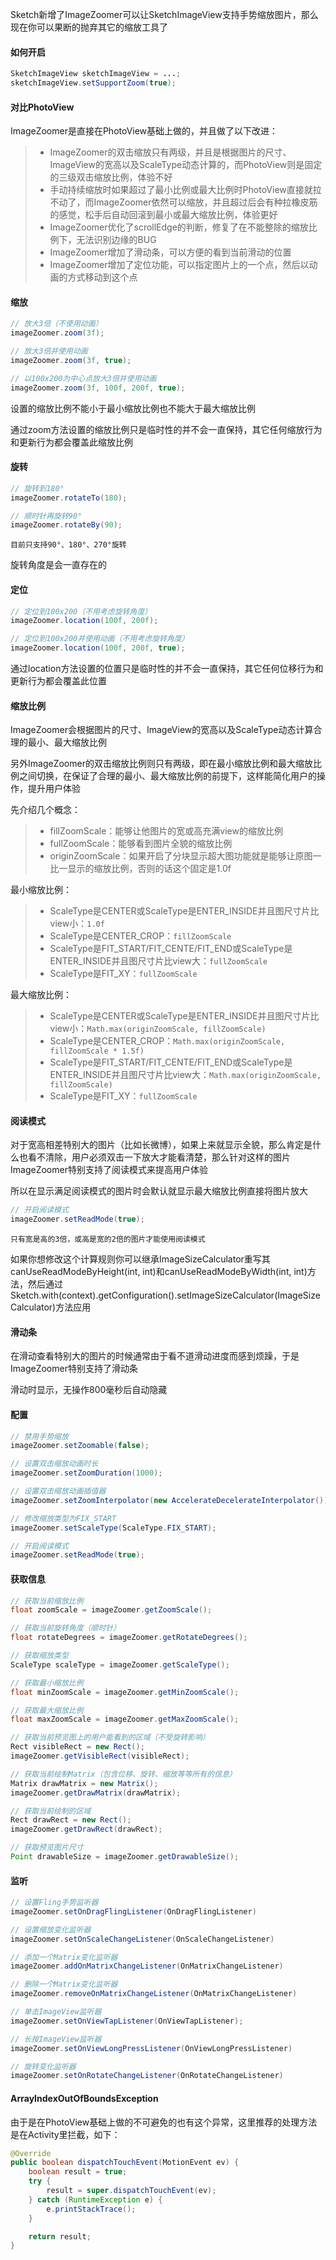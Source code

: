 Sketch新增了ImageZoomer可以让SketchImageView支持手势缩放图片，那么现在你可以果断的抛弃其它的缩放工具了

#### 如何开启

```java
SketchImageView sketchImageView = ...;
sketchImageView.setSupportZoom(true);
```

#### 对比PhotoView

ImageZoomer是直接在PhotoView基础上做的，并且做了以下改进：
>* ImageZoomer的双击缩放只有两级，并且是根据图片的尺寸、ImageView的宽高以及ScaleType动态计算的，而PhotoView则是固定的三级双击缩放比例，体验不好
>* 手动持续缩放时如果超过了最小比例或最大比例时PhotoView直接就拉不动了，而ImageZoomer依然可以缩放，并且超过后会有种拉橡皮筋的感觉，松手后自动回滚到最小或最大缩放比例，体验更好
>* ImageZoomer优化了scrollEdge的判断，修复了在不能整除的缩放比例下，无法识别边缘的BUG
>* ImageZoomer增加了滑动条，可以方便的看到当前滑动的位置
>* ImageZoomer增加了定位功能，可以指定图片上的一个点，然后以动画的方式移动到这个点

#### 缩放

```java
// 放大3倍（不使用动画）
imageZoomer.zoom(3f);

// 放大3倍并使用动画
imageZoomer.zoom(3f, true);

// 以100x200为中心点放大3倍并使用动画
imageZoomer.zoom(3f, 100f, 200f, true);
```

设置的缩放比例不能小于最小缩放比例也不能大于最大缩放比例

通过zoom方法设置的缩放比例只是临时性的并不会一直保持，其它任何缩放行为和更新行为都会覆盖此缩放比例

#### 旋转

```java
// 旋转到180°
imageZoomer.rotateTo(180);

// 顺时针再旋转90°
imageZoomer.rotateBy(90);
```

`目前只支持90°、180°、270°旋转`

旋转角度是会一直存在的

#### 定位

```java
// 定位到100x200（不用考虑旋转角度）
imageZoomer.location(100f, 200f);

// 定位到100x200并使用动画（不用考虑旋转角度）
imageZoomer.location(100f, 200f, true);
```

通过location方法设置的位置只是临时性的并不会一直保持，其它任何位移行为和更新行为都会覆盖此位置

#### 缩放比例

ImageZoomer会根据图片的尺寸、ImageView的宽高以及ScaleType动态计算合理的最小、最大缩放比例

另外ImageZoomer的双击缩放比例则只有两级，即在最小缩放比例和最大缩放比例之间切换，在保证了合理的最小、最大缩放比例的前提下，这样能简化用户的操作，提升用户体验

先介绍几个概念：
>* fillZoomScale：能够让他图片的宽或高充满view的缩放比例
>* fullZoomScale：能够看到图片全貌的缩放比例
>* originZoomScale：如果开启了分块显示超大图功能就是能够让原图一比一显示的缩放比例，否则的话这个固定是1.0f

最小缩放比例：
>* ScaleType是CENTER或ScaleType是ENTER_INSIDE并且图尺寸片比view小：`1.0f`
>* ScaleType是CENTER_CROP：`fillZoomScale`
>* ScaleType是FIT_START/FIT_CENTE/FIT_END或ScaleType是ENTER_INSIDE并且图尺寸片比view大：`fullZoomScale`
>* ScaleType是FIT_XY：`fullZoomScale`

最大缩放比例：
>* ScaleType是CENTER或ScaleType是ENTER_INSIDE并且图尺寸片比view小：`Math.max(originZoomScale, fillZoomScale)`
>* ScaleType是CENTER_CROP：`Math.max(originZoomScale, fillZoomScale * 1.5f)`
>* ScaleType是FIT_START/FIT_CENTE/FIT_END或ScaleType是ENTER_INSIDE并且图尺寸片比view大：`Math.max(originZoomScale, fillZoomScale)`
>* ScaleType是FIT_XY：`fullZoomScale`

#### 阅读模式

对于宽高相差特别大的图片（比如长微博），如果上来就显示全貌，那么肯定是什么也看不清除，用户必须双击一下放大才能看清楚，那么针对这样的图片ImageZoomer特别支持了阅读模式来提高用户体验

所以在显示满足阅读模式的图片时会默认就显示最大缩放比例直接将图片放大

```java
// 开启阅读模式
imageZoomer.setReadMode(true);
```

`只有宽是高的3倍，或高是宽的2倍的图片才能使用阅读模式`

如果你想修改这个计算规则你可以继承ImageSizeCalculator重写其canUseReadModeByHeight(int, int)和canUseReadModeByWidth(int, int)方法，然后通过Sketch.with(context).getConfiguration().setImageSizeCalculator(ImageSizeCalculator)方法应用

#### 滑动条

在滑动查看特别大的图片的时候通常由于看不道滑动进度而感到烦躁，于是ImageZoomer特别支持了滑动条

滑动时显示，无操作800毫秒后自动隐藏

#### 配置

```java
// 禁用手势缩放
imageZoomer.setZoomable(false);

// 设置双击缩放动画时长
imageZoomer.setZoomDuration(1000);

// 设置双击缩放动画插值器
imageZoomer.setZoomInterpolator(new AccelerateDecelerateInterpolator());

// 修改缩放类型为FIX_START
imageZoomer.setScaleType(ScaleType.FIX_START);

// 开启阅读模式
imageZoomer.setReadMode(true);
```

#### 获取信息

```java
// 获取当前缩放比例
float zoomScale = imageZoomer.getZoomScale();

// 获取当前旋转角度（顺时针）
float rotateDegrees = imageZoomer.getRotateDegrees();

// 获取缩放类型
ScaleType scaleType = imageZoomer.getScaleType();

// 获取最小缩放比例
float minZoomScale = imageZoomer.getMinZoomScale();

// 获取最大缩放比例
float maxZoomScale = imageZoomer.getMaxZoomScale();

// 获取当前预览图上的用户能看到的区域（不受旋转影响）
Rect visibleRect = new Rect();
imageZoomer.getVisibleRect(visibleRect);

// 获取当前绘制Matrix（包含位移、旋转、缩放等等所有的信息）
Matrix drawMatrix = new Matrix();
imageZoomer.getDrawMatrix(drawMatrix);

// 获取当前绘制的区域
Rect drawRect = new Rect();
imageZoomer.getDrawRect(drawRect);

// 获取预览图片尺寸
Point drawableSize = imageZoomer.getDrawableSize();
```

#### 监听

```java
// 设置Fling手势监听器
imageZoomer.setOnDragFlingListener(OnDragFlingListener)

// 设置缩放变化监听器
imageZoomer.setOnScaleChangeListener(OnScaleChangeListener)

// 添加一个Matrix变化监听器
imageZoomer.addOnMatrixChangeListener(OnMatrixChangeListener)

// 删除一个Matrix变化监听器
imageZoomer.removeOnMatrixChangeListener(OnMatrixChangeListener)

// 单击ImageView监听器
imageZoomer.setOnViewTapListener(OnViewTapListener);

// 长按ImageView监听器
imageZoomer.setOnViewLongPressListener(OnViewLongPressListener)

// 旋转变化监听器
imageZoomer.setOnRotateChangeListener(OnRotateChangeListener)
```

#### ArrayIndexOutOfBoundsException

由于是在PhotoView基础上做的不可避免的也有这个异常，这里推荐的处理方法是在Activity里拦截，如下：

```java
@Override
public boolean dispatchTouchEvent(MotionEvent ev) {
    boolean result = true;
    try {
        result = super.dispatchTouchEvent(ev);
    } catch (RuntimeException e) {
        e.printStackTrace();
    }

    return result;
}
```